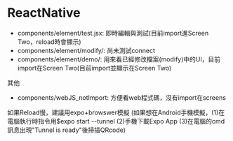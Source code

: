 # ReactNative
- components/element/test.jsx:  即時編輯與測試(目前import進Screen Two，reload時會顯示)
- components/element/modify/:  尚未測試connect
- components/element/demo/:  用來看已經修改檔案(modify)中的UI，目前import在Screen Two(目前import並顯示在Screen Two)

其他
- components/webJS_notImport: 方便看web程式碼，沒有import在screens


如果Reload慢，建議用expo+browswer模擬
(如果想在Android手機模擬，(1)在電腦執行時指令用$expo start --tunnel  (2)手機下載Expo App (3)在電腦的cmd訊息出現"Tunnel is ready"後掃描QRcode)
